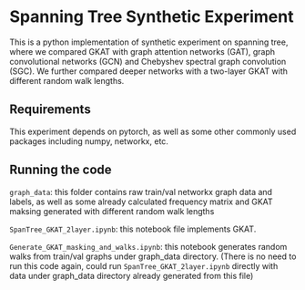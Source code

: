 # Spanning Tree Synthetic Experiment

This is a python implementation of synthetic experiment on spanning tree, where we compared GKAT with graph attention networks (GAT), graph convolutional networks (GCN)  and Chebyshev spectral graph convolution (SGC). We further compared deeper networks with a two-layer GKAT with different random walk lengths.


## Requirements
This experiment depends on pytorch, as well as some other commonly used packages including numpy, networkx, etc.


## Running the code
 `graph_data`: this folder contains raw train/val networkx graph data and labels, as well as some already calculated frequency matrix and GKAT maksing generated with different random walk lengths

 `SpanTree_GKAT_2layer.ipynb`: this notebook file implements GKAT. 
 
 `Generate_GKAT_masking_and_walks.ipynb`: this notebook generates random walks from train/val graphs under graph_data directory. (There is no need to run this code again, could run `SpanTree_GKAT_2layer.ipynb` directly with data under graph_data directory already generated from this file)
